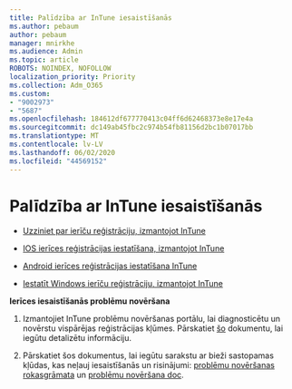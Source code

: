 ```yaml
---
title: Palīdzība ar InTune iesaistīšanās
ms.author: pebaum
author: pebaum
manager: mnirkhe
ms.audience: Admin
ms.topic: article
ROBOTS: NOINDEX, NOFOLLOW
localization_priority: Priority
ms.collection: Adm_O365
ms.custom:
- "9002973"
- "5687"
ms.openlocfilehash: 184612df677770413c04ff6d62468373e8e17e4a
ms.sourcegitcommit: dc149ab45fbc2c974b54fb81156d2bc1b07017bb
ms.translationtype: MT
ms.contentlocale: lv-LV
ms.lasthandoff: 06/02/2020
ms.locfileid: "44569152"
---
```

# <a name="help-with-intune-enrollment"></a>Palīdzība ar InTune iesaistīšanās


- [Uzziniet par ierīču reģistrāciju, izmantojot InTune](https://docs.microsoft.com/intune/device-enrollment)

- [IOS ierīces reģistrācijas iestatīšana, izmantojot InTune](https://docs.microsoft.com/intune/ios-enroll)

- [Android ierīces reģistrācijas iestatīšana InTune](https://docs.microsoft.com/intune/android-enroll)

- [Iestatīt Windows ierīču reģistrāciju, izmantojot InTune](https://docs.microsoft.com/intune/windows-enroll)

**Ierīces iesaistīšanās problēmu novēršana**

1. Izmantojiet InTune problēmu novēršanas portālu, lai diagnosticētu un novērstu vispārējas reģistrācijas kļūmes. Pārskatiet [šo](https://docs.microsoft.com/intune/help-desk-operators) dokumentu, lai iegūtu detalizētu informāciju.

2. Pārskatiet šos dokumentus, lai iegūtu sarakstu ar bieži sastopamas kļūdas, kas neļauj iesaistīšanās un risinājumi: [problēmu novēršanas rokasgrāmata](https://support.microsoft.com/help/4469913/troubleshooting-windows-device-enrollment-problems-in-microsoft-intune) un [problēmu novēršana doc](https://docs.microsoft.com/intune/troubleshoot-device-enrollment-in-intune).